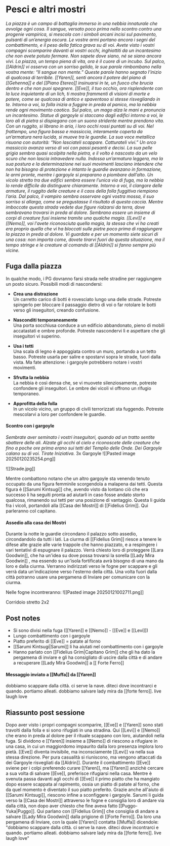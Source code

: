 # Pesci e altri mostri
*La piazza è un campo di battaglia immerso in una nebbia innaturale che avvolge ogni cosa. Il sangue, versato poco prima nello scontro contro una progenie vampirica, si mescola con i simboli arcani incisi sul pavimento, pulsanti di un’energia oscura. Le vostre armi portano ancora i segni del combattimento, e il peso della fatica grava su di voi.
Avete visto i vostri compagni scomparire davanti ai vostri occhi, inghiottiti da un incantesimo che non avete potuto fermare. Non sapete dove siano, né se siano ancora vivi. La piazza, un tempo piena di vita, ora è il cuore di un incubo.
Sul palco, [[Aldrin]] vi osserva con un sorriso gelido, le sue parole rimbombano nella vostra mente: _“Il sangue non mente.”_ Queste parole hanno segnato l’inizio di qualcosa di terribile. [[Yaren]], senti ancora il potere del piano di [[Gehenna]] e del [[Piano Etereo]] insinuarsi in te, un fuoco che brucia dentro e che non puoi spegnere. [[Eve]], il tuo occhio, ora risplendente con la luce inquietante di un lich, ti mostra frammenti di visioni di morte e potere, come se qualcosa di antico e spaventoso si stesse risvegliando in te.
Intorno a voi, la folla inizia a fuggire in preda al panico, ma la nebbia rende ogni movimento caotico. Sul palco, un mago alza le mani e pronuncia un incantesimo. Statue di gargoyle si staccano dagli edifici intorno a voi, le loro ali di pietra si dispiegano con un suono stridente mentre prendono vita. Con un ruggito, si librano in aria, i loro occhi rossi puntati su di voi.
Nel frattempo, una figura bassa e massiccia, interamente coperta da un’armatura nera lucida, si muove tra le guardie. La sua voce metallica risuona con autorità: _“Non lasciateli scappare. Catturateli vivi.”_ Un orco massiccio avanza verso di voi con passi pesanti e decisi. La sua pelle grigia sembra quasi scolpita nella pietra, e il volto è nascosto da un velo scuro che non lascia intravedere nulla. Indossa un’armatura leggera, ma la sua postura e la determinazione nei suoi movimenti lasciano intendere che non ha bisogno di protezione e intanto le guardie avanzano in formazione, le armi pronte, mentre i gargoyle si preparano a piombare dall’alto. 
Un vicolo stretto tra due edifici sembra essere l’unica via di fuga, ma la nebbia lo rende difficile da distinguere chiaramente. Intorno a voi, il clangore delle armature, il ruggito delle creature e il caos della folla fuggitiva riempiono l’aria.
Dal palco, il vampiro sembra osservare ogni vostra mossa, il suo sorriso si allarga, come se pregustasse il risultato di questa caccia.
Mentre imboccate questa strada vedete due figure rialzarsi da terra, dove sembravano trovarsi in preda al dolore. Sembrano essere un insieme di corpi di creature fusi insieme tramite una qualche magia. [[Levi]] e [[Nemo]], voi l'avete riconosciuta quella magia, la stessa che vi ha creati era proprio quella che vi ha bloccati sulle pietre poco prima di raggiungere la piazza in preda al dolore.
Vi guardate e per un momento siete sicuri di una cosa: non importa come, dovete tirarvi fuori da questa situazione, ma il tempo stringe e le creature al comando di [[Aldrin]] si fanno sempre più vicine.*

## Fuga dalla piazza

In qualche modo, i PG dovranno farsi strada nelle stradine per raggiungere un posto sicuro. Possibili modi di nascondersi:
- **Crea una distrazione**  
    Un carretto carico di botti è rovesciato lungo una delle strade. Potreste spingerlo per bloccare il passaggio dietro di voi o far rotolare le botti verso gli inseguitori, creando confusione.
    
- **Nasconditi temporaneamente**  
    Una porta socchiusa conduce a un edificio abbandonato, pieno di mobili accatastati e ombre profonde. Potreste nascondervi lì e aspettare che gli inseguitori vi superino.
    
- **Usa i tetti**  
    Una scala di legno è appoggiata contro un muro, portando a un tetto basso. Potreste usarla per salire e spostarvi sopra le strade, fuori dalla vista. Ma fate attenzione: i gargoyle potrebbero notare i vostri movimenti.
    
- **Sfrutta la nebbia**  
    La nebbia è così densa che, se vi muovete silenziosamente, potreste confondere gli inseguitori. Le ombre dei vicoli vi offrono un rifugio temporaneo.
    
- **Approfitta della folla**  
    In un vicolo vicino, un gruppo di civili terrorizzati sta fuggendo. Potreste mescolarvi a loro per confondere le guardie.

#### Scontro con i gargoyle

 *Sembrate aver seminato i vostri inseguitori, quando ad un tratto sentite sbattere delle ali. Alzate gli occhi al cielo e riconoscete delle creature che fino a poche ore prima erano sui tetti del Templio delle Onde. Dei Gargoyle calano su di voi.
 Tirate Iniziativa.*
 3x Gargoyle
![[Pasted image 20250120235254.png]]

![[Strade.jpg]]

Mentre combattono notano che un altro gargoyle sta venendo tenuto occupato da una figura femminile scorgendola a malapena dai tetti. Questa figura è [[Sarumi Kintsugi]] che, avendo visto da lontano ciò che era successo li ha seguiti pronta ad aiutarli in caso fosse andato storto qualcosa, rimanendo sui tetti per una posizione di vantaggio.
Questa li guida fra i vicoli, portandoli alla [[Casa dei Mostri]] di [[Fidelius Grim]].
Qui parleranno col capitano.

#### Assedio alla casa dei Mostri
Durante la notte le guardie circondano il palazzo sotto assedio, circondandolo da tutti i lati. La ciurma di [[Fidelius Grim]] riesce a tenere le difese alte grazie alle varie trappole che hanno piazzato, e a respingere i vari tentativi di espugnare il palazzo.
Verrà chiesto loro di proteggere [[Lara Goodwin]], che ha un'idea su dove possa trovarsi la sorella [[Lady Mira Goodwin]] , ma essendo su un'isola fortificata avrà bisogno di una mano da loro e dalla ciurma.
Verranno indirizzati verso le fogne per scappare e gli verrà data un'indicazione verso l'esterno della città. Una volta fuori dalla città potranno usare una pergamena di Inviare per comunicare con la ciurma.

Nelle fogne incontreranno:
![[Pasted image 20250121002711.png]]

Corridoio stretto 2x2


## Post notes
- Si sono divisi nella fuga ([[Yaren]] e [[Nemo]] - [[Eve]] e [[Levi]])
- Lungo combattimento con i gargoyle
- Piatto preferito di [[Eve]] = patate al forno
- [[Sarumi Kintsugi|Sarumi]] li ha aiutati nel combattimento con i gargoyle
- Hanno parlato con [[Fidelius Grim|Capitano Grim]] che gli ha dato la pergamena di inviare e gli ha consigliato di uscire dalla città e di andare a recuperare [[Lady Mira Goodwin]] a [[ Forte Ferro]]

#### Messaggio inviato a [[Muffa]] da [[Yaren]]
dobbiamo scappare dalla città. ci serve la nave. diteci dove incontrarci e quando. portiamo alleati. dobbiamo salvare lady mira da [[forte ferro]]. live laugh love

## Riassunto post sessione
Dopo aver visto i propri compagni scomparire, [[Eve]] e [[Yaren]] sono stati travolti dalla folla e si sono rifugiati in una stradina. Qui [[Levi]] e [[Nemo]] che erano in preda al dolore per il rituale scappano con loro, aiutandoli nella fuga. Si dividono e [[Yaren]] insieme a [[Nemo]] di riescono a rifugiare in una casa, in cui un maggiordomo impaurito dalla loro presenza implora loro pietà. [[Eve]] diventa invisibile, ma inconsciamente [[Levi]] va nella sua stessa direzione. Per pura casualità si riuniscono, ma vengono attaccati da dei Gargoyle risvegliati da [[Aldrin]]. Durante il combattimento [[Eve]] sviene per i colpi preferendo curare [[Yaren]], ma [[Yaren]] anzichè cercare a sua volta di salvare [[Eve]], preferisce rifugiarsi nella casa. 
Mentre è svenuta passa davanti agli occhi di [[Eve]] il primo piatto che ha mangiato dopo essere scappata al rapimento, ossia un piatto di patate al forno, che da quel momento è diventato il suo piatto preferito.
Grazie anche all'aiuto di [[Sarumi Kintsugi]], riescono infine a sconfiggere i gargoyle.
Sarumi li guida verso la [[Casa dei Mostri]] attraverso le fogne e consiglia loro di andare via dalla città, non dopo aver chiesto che fine aveva fatto [[Puggo-Yuka|Puggo]].
Qui parlano con [[Fidelius Grim]] che consiglia di andare a salvare [[Lady Mira Goodwin]] dalla prigione di [[Forte Ferro]]. Da loro una pergamena di Inviare, con la quale [[Yaren]] contatta [[Muffa]] dicendole:
"dobbiamo scappare dalla città. ci serve la nave. diteci dove incontrarci e quando. portiamo alleati. dobbiamo salvare lady mira da [[forte ferro]]. live laugh love"